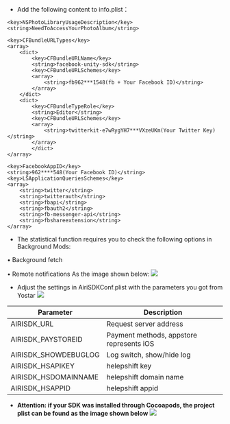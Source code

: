* Add the following content to info.plist：

```
<key>NSPhotoLibraryUsageDescription</key>
<string>NeedToAccessYourPhotoAlbum</string>

<key>CFBundleURLTypes</key>
<array>
    <dict>
        <key>CFBundleURLName</key>
        <string>facebook-unity-sdk</string>
        <key>CFBundleURLSchemes</key>
        <array>
            <string>fb962***1548(fb + Your Facebook ID)</string>
        </array>
    </dict>
    <dict>
        <key>CFBundleTypeRole</key>
        <string>Editor</string>
        <key>CFBundleURLSchemes</key>
        <array>
            <string>twitterkit-e7wRygYH7***VXzeUKm(Your Twitter Key)</string>
        </array>
        </dict>
</array>

<key>FacebookAppID</key>
<string>962****548(Your Facebook ID)</string>
<key>LSApplicationQueriesSchemes</key>
<array>
    <string>twitter</string>
    <string>twitterauth</string>
    <string>fbapi</string>
    <string>fbauth2</string>
    <string>fb-messenger-api</string>
    <string>fbshareextension</string>
</array>
```

* The statistical function requires you to check the following options in Background Mods:

•    Background fetch

•    Remote notifications
As the image shown below:
![](https://raw.githubusercontent.com/Yostardev/yostarsdk/master/docs/_media/iOS_3.1.png)

* Adjust the settings in AiriSDKConf.plist with the parameters you got from Yostar
![](https://raw.githubusercontent.com/Yostardev/yostarsdk/master/docs/_media/iOS_3.2.png)

|Parameter|Description|
|---|---|
|AIRISDK_URL|Request server address|
|AIRISDK_PAYSTOREID|Payment methods, appstore represents iOS|
|AIRISDK_SHOWDEBUGLOG|Log switch, show/hide log|
|AIRISDK_HSAPIKEY|helepshift key|
|AIRISDK_HSDOMAINNAME|helepshift domain name|
|AIRISDK_HSAPPID|helepshift appid|

* **Attention: if your SDK was installed through Cocoapods, the project plist can be found as the image shown below**
![](https://raw.githubusercontent.com/Yostardev/yostarsdk/master/docs/_media/iOS_3.3.png)
